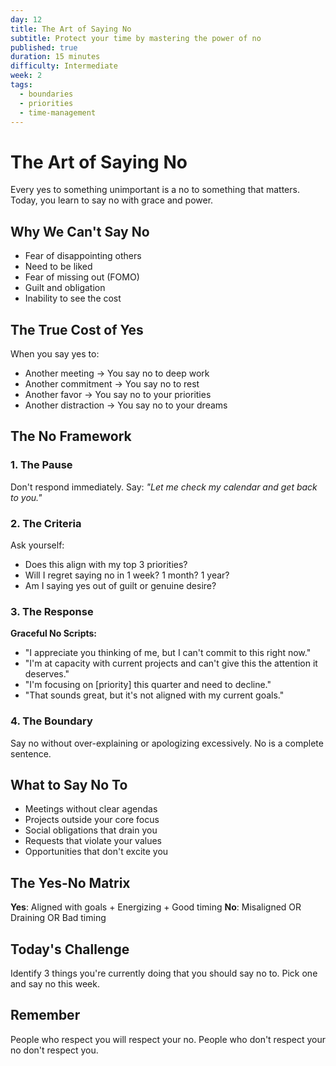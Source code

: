 ```yaml
---
day: 12
title: The Art of Saying No
subtitle: Protect your time by mastering the power of no
published: true
duration: 15 minutes
difficulty: Intermediate
week: 2
tags:
  - boundaries
  - priorities
  - time-management
---
```


# The Art of Saying No

Every yes to something unimportant is a no to something that matters. Today, you learn to say no with grace and power.

## Why We Can't Say No

- Fear of disappointing others
- Need to be liked
- Fear of missing out (FOMO)
- Guilt and obligation
- Inability to see the cost

## The True Cost of Yes

When you say yes to:
- Another meeting → You say no to deep work
- Another commitment → You say no to rest
- Another favor → You say no to your priorities
- Another distraction → You say no to your dreams

## The No Framework

### 1. The Pause
Don't respond immediately. Say: *"Let me check my calendar and get back to you."*

### 2. The Criteria
Ask yourself:
- Does this align with my top 3 priorities?
- Will I regret saying no in 1 week? 1 month? 1 year?
- Am I saying yes out of guilt or genuine desire?

### 3. The Response

**Graceful No Scripts:**
- "I appreciate you thinking of me, but I can't commit to this right now."
- "I'm at capacity with current projects and can't give this the attention it deserves."
- "I'm focusing on [priority] this quarter and need to decline."
- "That sounds great, but it's not aligned with my current goals."

### 4. The Boundary
Say no without over-explaining or apologizing excessively. No is a complete sentence.

## What to Say No To

- Meetings without clear agendas
- Projects outside your core focus
- Social obligations that drain you
- Requests that violate your values
- Opportunities that don't excite you

## The Yes-No Matrix

**Yes**: Aligned with goals + Energizing + Good timing
**No**: Misaligned OR Draining OR Bad timing

## Today's Challenge

Identify 3 things you're currently doing that you should say no to. Pick one and say no this week.

## Remember

People who respect you will respect your no. People who don't respect your no don't respect you.
